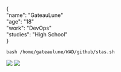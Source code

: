 {  
  "name": "GateauLune"   
  "age": "18"   
  "work": "DevOps"   
  "studies": "High School"  
}

`` bash /home/gateaulune/WAD/github/stas.sh ``

![](https://github-readme-stats.vercel.app/api?username=gateaulune&show_icons=true&hide_border=true&theme=tokyonight)
![](https://github-readme-stats.vercel.app/api/top-langs/?username=gateaulune&layout=donut-vertical&theme=tokyonight)
